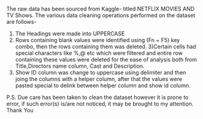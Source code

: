 The raw data has been sourced from Kaggle- titled NETFLIX MOVIES AND TV Shows.
The  various data cleaning operations performed on the dataset are follows-
1) The Headings were made into UPPERCASE
2) Rows containing blank values were identified using (Fn + F5) key combo, then the rows containing them was deleted.
3)Certain cells had special characters like %,@ etc which were filtered and entire row containing these values were deleted for the ease of analysis both from Title,Directors name column, Cast and Description.
4) Show ID column was change to uppercase using delimiter and then joing the columns with a helper column, after that the values were pasted special to delink between helper column and show id column.

P.S. Due care has been taken to clean the dataset however it is prone to error, if such error(s) is/are not noticed, it may be brought to my attention.
Thank You
